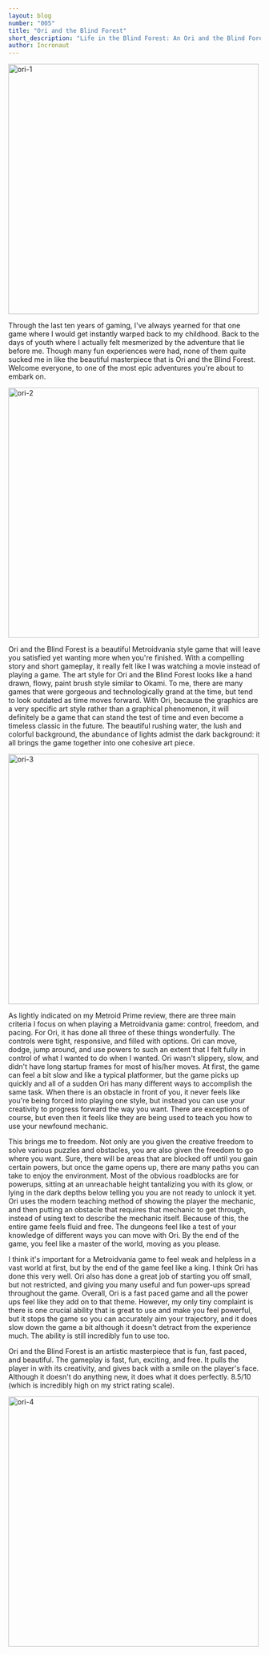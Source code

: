 ```yaml
---
layout: blog
number: "005"
title: "Ori and the Blind Forest"
short_description: "Life in the Blind Forest: An Ori and the Blind Forest Review"
author: Incronaut
---
```


<img src="http://images.incronaut.com/ori-1.jpg" alt="ori-1" width="500" />

Through the last ten years of gaming, I've always yearned for that one game where I would get instantly warped back to my childhood.  Back to the days of youth where I actually felt mesmerized by the adventure that lie before me.  Though many fun experiences were had, none of them quite sucked me in like the beautiful masterpiece that is Ori and the Blind Forest.  Welcome everyone, to one of the most epic adventures you're about to embark on.

<img src="http://images.incronaut.com/ori-2.jpg" alt="ori-2" width="500" />

Ori and the Blind Forest is a beautiful Metroidvania style game that will leave you satisfied yet wanting more when you're finished.  With a compelling story and short gameplay, it really felt like I was watching a movie instead of playing a game.  The art style for Ori and the Blind Forest looks like a hand drawn, flowy, paint brush style similar to Okami.  To me, there are many games that were gorgeous and technologically grand at the time, but tend to look outdated as time moves forward.  With Ori, because the graphics are a very specific art style rather than a graphical phenomenon, it will definitely be a game that can stand the test of time and even become a timeless classic in the future.  The beautiful rushing water, the lush and colorful background, the abundance of lights admist the dark background: it all brings the game together into one cohesive art piece.

<img src="http://images.incronaut.com/ori-3.jpg" alt="ori-3" width="500" />

As lightly indicated on my Metroid Prime review, there are three main criteria I focus on when playing a Metroidvania game: control, freedom, and pacing.  For Ori, it has done all three of these things wonderfully.  The controls were tight, responsive, and filled with options.  Ori can move, dodge, jump around, and use powers to such an extent that I felt fully in control of what I wanted to do when I wanted.  Ori wasn't slippery, slow, and didn't have long startup frames for most of his/her moves.  At first, the game can feel a bit slow and like a typical platformer, but the game picks up quickly and all of a sudden Ori has many different ways to accomplish the same task.  When there is an obstacle in front of you, it never feels like you're being forced into playing one style, but instead you can use your creativity to progress forward the way you want.  There are exceptions of course, but even then it feels like they are being used to teach you how to use your newfound mechanic.

This brings me to freedom.  Not only are you given the creative freedom to solve various puzzles and obstacles, you are also given the freedom to go where you want.  Sure, there will be areas that are blocked off until you gain certain powers, but once the game opens up, there are many paths you can take to enjoy the environment.  Most of the obvious roadblocks are for powerups, sitting at an unreachable height tantalizing you with its glow, or lying in the dark depths below telling you you are not ready to unlock it yet.  Ori uses the modern teaching method of showing the player the mechanic, and then putting an obstacle that requires that mechanic to get through, instead of using text to describe the mechanic itself.  Because of this, the entire game feels fluid and free.  The dungeons feel like a test of your knowledge of different ways you can move with Ori.  By the end of the game, you feel like a master of the world, moving as you please.

I think it's important for a Metroidvania game to feel weak and helpless in a vast world at first, but by the end of the game feel like a king.  I think Ori has done this very well.  Ori also has done a great job of starting you off small, but not restricted, and giving you many useful and fun power-ups spread throughout the game.  Overall, Ori is a fast paced game and all the power ups feel like they add on to that theme.  However, my only tiny complaint is there is one crucial ability that is great to use and make you feel powerful, but it stops the game so you can accurately aim your trajectory, and it does slow down the game a bit although it doesn't detract from the experience much.  The ability is still incredibly fun to use too.

Ori and the Blind Forest is an artistic masterpiece that is fun, fast paced, and beautiful.  The gameplay is fast, fun, exciting, and free.  It pulls the player in with its creativity, and gives back with a smile on the player's face.  Although it doesn't do anything new, it does what it does perfectly.  8.5/10 (which is incredibly high on my strict rating scale).

<img src="http://images.incronaut.com/ori-4.jpg" alt="ori-4" width="500" />
